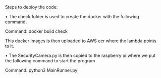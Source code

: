 Steps to deploy the code:

•	The check folder is used to create the docker with the following command.

 Command: docker build check

This docker images is then uploaded to AWS ecr where the lambda points to it. 

•	The SecurityCamera.py is then copied to the raspberry pi where we put the following command to start the program

Command: python3 MainRunner.py